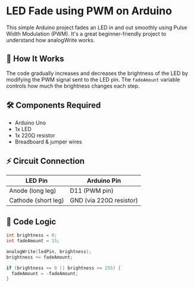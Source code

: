 # LED Fade using PWM on Arduino

This simple Arduino project fades an LED in and out smoothly using Pulse Width Modulation (PWM). It's a great beginner-friendly project to understand how analogWrite works.

## 🧠 How It Works

The code gradually increases and decreases the brightness of the LED by modifying the PWM signal sent to the LED pin. The `fadeAmount` variable controls how much the brightness changes each step.

## 🛠️ Components Required

- Arduino Uno
- 1x LED
- 1x 220Ω resistor
- Breadboard & jumper wires

## ⚡ Circuit Connection

| LED Pin | Arduino Pin |
|--------|-------------|
| Anode (long leg) | D11 (PWM pin) |
| Cathode (short leg) | GND (via 220Ω resistor) |

## 🧪 Code Logic

```cpp
int brightness = 0;
int fadeAmount = 15;

analogWrite(ledPin, brightness);
brightness += fadeAmount;

if (brightness <= 0 || brightness >= 255) {
  fadeAmount = -fadeAmount;
}

